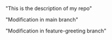 "This is the description of my repo" 

"Modification in main branch" 

"Modification in feature-greeting branch" 

